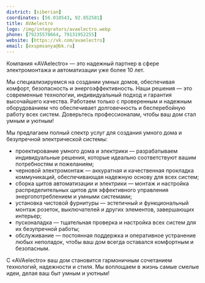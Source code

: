 ```yaml
---
district: [siberian]
coordinates: [56.010543, 92.852581]
title: AVAelectro
logo: /img/integrators/avaelectro.webp
phone: [79235578664, 79131952255]
website: [https://vk.com/avaelectro]
email: [exspmsanya@bk.ru]
---
```


Компания «AVAelectro» — это надежный партнер в сфере электромонтажа и автоматизации уже более 10 лет. 

Мы специализируемся на создании умных домов, обеспечивая комфорт, безопасность и энергоэффективность. 
Наши решения — это современные технологии, индивидуальный подход и гарантия высочайшего качества. Работаем только с проверенным и надежным оборудованием что обеспечивает долговечность и бесперебойную работу всех систем. 
Доверьтесь профессионалам, чтобы ваш дом стал умным и уютным!

Мы предлагаем полный спектр услуг для создания умного дома и безупречной электрической системы:
* проектирование умного дома и электрики — разрабатываем индивидуальные решения, которые идеально соответствуют вашим потребностям и пожеланиям;
* черновой электромонтаж — аккуратная и качественная прокладка коммуникаций, обеспечивающая надежную основу для всех систем;
* сборка щитов автоматизации и электрики — монтаж и настройка распределительных щитов для эффективного управления энергопотреблением и умными системами;
* установка чистовой фурнитуры — эстетичный и функциональный монтаж розеток, выключателей и других элементов, завершающих интерьер;
* пусконаладка — тщательная проверка и настройка всех систем для их безупречной работы;
* обслуживание — постоянная поддержка и оперативное устранение любых неполадок, чтобы ваш дом всегда оставался комфортным и безопасным.
  
С «AVAelectro» ваш дом становится гармоничным сочетанием технологий, надежности и стиля. Мы воплощаем в жизнь самые смелые идеи, делая ваш быт умным и уютным!
